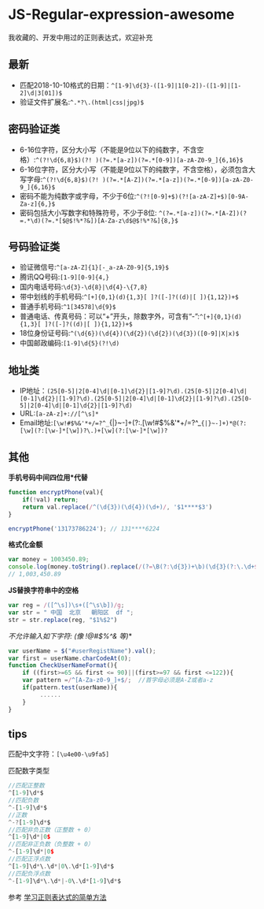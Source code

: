 # JS-Regular-expression-awesome
我收藏的、开发中用过的正则表达式，欢迎补充

## 最新
- 匹配2018-10-10格式的日期：`^[1-9]\d{3}-([1-9]|1[0-2])-([1-9]|[1-2]\d|3[01])$`
- 验证文件扩展名:`^.*?\.(html|css|jpg)$`

## 密码验证类
- 6-16位字符，区分大小写（不能是9位以下的纯数字，不含空格）:`^(?!\d{6,8}$)(?! )(?=.*[a-z])(?=.*[0-9])[a-zA-Z0-9_]{6,16}$`
- 6-16位字符，区分大小写（不能是9位以下的纯数字，不含空格），必须包含大写字母:`^(?!\d{6,8}$)(?! )(?=.*[A-Z])(?=.*[a-z])(?=.*[0-9])[a-zA-Z0-9_]{6,16}$`
- 密码不能为纯数字或字母，不少于6位:`^(?![0-9]+$)(?![a-zA-Z]+$)[0-9A-Za-z]{6,}$`
- 密码包括大小写数字和特殊符号，不少于8位: `^(?=.*[a-z])(?=.*[A-Z])(?=.*\d)(?=.*[$@$!%*?&])[A-Za-z\d$@$!%*?&]{8,}$`
## 号码验证类
- 验证微信号:`^[a-zA-Z]{1}[-_a-zA-Z0-9]{5,19}$`
- 腾讯QQ号码:`[1-9][0-9]{4,}`
- 国内电话号码:`\d{3}-\d{8}|\d{4}-\{7,8}`
- 带中划线的手机号码:`^[+]{0,1}(d){1,3}[ ]?([-]?((d)|[ ]){1,12})+$`
- 普通手机号码:`^1[34578]\d{9}$`
- 普通电话、传真号码：可以“+”开头，除数字外，可含有“-”:`^[+]{0,1}(d){1,3}[ ]?([-]?((d)|[ ]){1,12})+$`
- 18位身份证号码:`^(\d{6})(\d{4})(\d{2})(\d{2})(\d{3})([0-9]|X|x)$`
- 中国邮政编码:`[1-9]\d{5}(?!\d)`

## 地址类
- IP地址：`(25[0-5]|2[0-4]\d|[0-1]\d{2}|[1-9]?\d).(25[0-5]|2[0-4]\d|[0-1]\d{2}|[1-9]?\d).(25[0-5]|2[0-4]\d|[0-1]\d{2}|[1-9]?\d).(25[0-5]|2[0-4]\d|[0-1]\d{2}|[1-9]?\d)`
- URL:`[a-zA-z]+://[^\s]*`
- Email地址:`[\w!#$%&'*+/=?^_`{|}~-]+(?:\.[\w!#$%&'*+/=?^_`{|}~-]+)*@(?:[\w](?:[\w-]*[\w])?\.)+[\w](?:[\w-]*[\w])?`




## 其他
**手机号码中间四位用*代替**
```js
function encryptPhone(val){
    if(!val) return;
    return val.replace(/^(\d{3})(\d{4})(\d+)/, '$1****$3')
}

encryptPhone('13173786224'); // 131****6224
```

**格式化金额**
```js
var money = 1003450.89;
console.log(money.toString().replace(/(?=\B(?:\d{3})+\b)(\d{3}(?:\.\d+$)?)/g,',$1'));
// 1,003,450.89
```

**JS替换字符串中的空格**
```js
var reg = /([^\s])\s+([^\s\b])/g;
var str = " 中国  北京   朝阳区  df "; 
str = str.replace(reg, "$1%$2")
```

**不允许输入如下字符: (像 !@#$%^&* 等)**
```js
var userName = $("#userRegistName").val(); 
var first = userName.charCodeAt(0); 
function CheckUserNameFormat(){
    if ((first>=65 && first <= 90)||(first>=97 && first <=122)){
    var pattern =/^[A-Za-z0-9_]+$/;  //首字母必须是A-Z或者a-z
    if(pattern.test(userName)){ 
         ......
    }
} 
```

## tips
匹配中文字符：`[\u4e00-\u9fa5]`

匹配数字类型
```js
//匹配正整数
^[1-9]\d*$
//匹配负数
^-[1-9]\d*$
//正数
^-?[1-9]\d*$
//匹配非负正数（正整数 + 0）
^[1-9]\d*|0$
//匹配非正负数（负整数 + 0）
^-[1-9]\d*|0$
//匹配正浮点数
^[1-9]\d*\.\d*|0\.\d*[1-9]\d*$
//匹配负浮点数
^-[1-9]\d*\.\d*|-0\.\d*[1-9]\d*$
```
参考 [学习正则表达式的简单方法](https://github.com/cdoco/learn-regex-zh)
